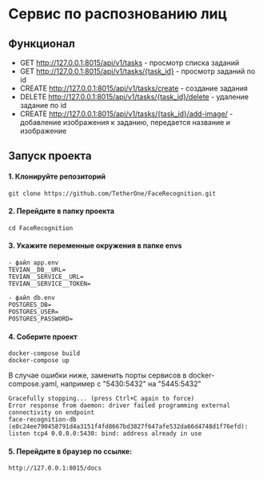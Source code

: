 # Сервис по распознованию лиц

## Функционал
- GET http://127.0.0.1:8015/api/v1/tasks - просмотр списка заданий
- GET http://127.0.0.1:8015/api/v1/tasks/{task_id} - просмотр заданий по id
- CREATE http://127.0.0.1:8015/api/v1/tasks/create - создание задания
- DELETE http://127.0.0.1:8015/api/v1/tasks/{task_id}/delete - удаление задание по id
- CREATE http://127.0.0.1:8015/api/v1/tasks/{task_id}/add-image/ - добавление изображения к заданию, передается название и изображение

## Запуск проекта
#### 1. Клонируйте репозиторий
```
git clone https://github.com/TetherOne/FaceRecognition.git
```
#### 2. Перейдите в папку проекта
```
cd FaceRecognition
```
#### 3. Укажите переменные окружения в папке envs
```
- файл app.env
TEVIAN__DB__URL=
TEVIAN__SERVICE__URL=
TEVIAN__SERVICE__TOKEN=

- файл db.env
POSTGRES_DB=
POSTGRES_USER=
POSTGRES_PASSWORD=
```
#### 4. Соберите проект
```
docker-compose build
docker-compose up
```
В случае ошибки ниже, заменить порты сервисов в docker-compose.yaml, например с "5430:5432" на "5445:5432"
```
Gracefully stopping... (press Ctrl+C again to force)
Error response from daemon: driver failed programming external connectivity on endpoint
face-recognition-db (e8c24ee790458791d4a3151f4fd8667bd3827f647afe532da66d4748d1f76efd):
listen tcp4 0.0.0.0:5430: bind: address already in use
```
#### 5. Перейдите в браузер по ссылке:
```
http://127.0.0.1:8015/docs
```

